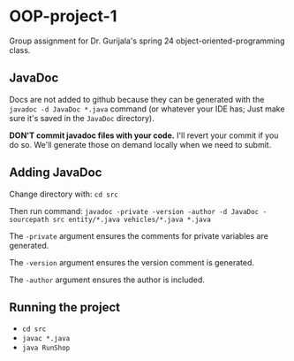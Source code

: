 # OOP-project-1
Group assignment for Dr. Gurijala's spring 24 object-oriented-programming class.

## JavaDoc
Docs are not added to github because they can be generated with the `javadoc -d JavaDoc *.java` command (or whatever your IDE has; Just make sure it's saved in the `JavaDoc` directory).

**DON'T commit javadoc files with your code.** I'll revert your commit if you do so. We'll generate those on demand locally when we need to submit.

## Adding JavaDoc
Change directory with: `cd src`

Then run command: `javadoc -private -version -author -d JavaDoc -sourcepath src entity/*.java vehicles/*.java *.java`


The `-private` argument ensures the comments for private variables are generated.

The `-version` argument ensures the version comment is generated.

The `-author` argument ensures the author is included.




## Running the project
- `cd src`
- `javac *.java`
- `java RunShop`
